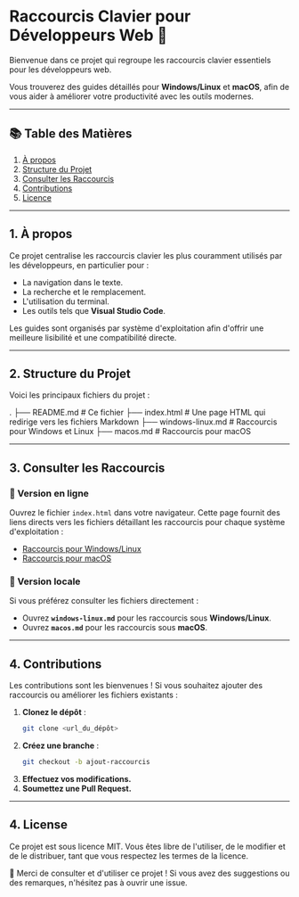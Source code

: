 # Raccourcis Clavier pour Développeurs Web 🚀

Bienvenue dans ce projet qui regroupe les raccourcis clavier essentiels pour les développeurs web.

Vous trouverez des guides détaillés pour **Windows/Linux** et **macOS**, afin de vous aider à améliorer votre productivité avec les outils modernes.

---

## 📚 Table des Matières

1. [À propos](#1-à-propos)
2. [Structure du Projet](#2-structure-du-projet)
3. [Consulter les Raccourcis](#3-consulter-les-raccourcis)
4. [Contributions](#4-contributions)
5. [Licence](#5-licence)

---

## 1. À propos

Ce projet centralise les raccourcis clavier les plus couramment utilisés par les développeurs, en particulier pour :
- La navigation dans le texte.
- La recherche et le remplacement.
- L'utilisation du terminal.
- Les outils tels que **Visual Studio Code**.

Les guides sont organisés par système d'exploitation afin d'offrir une meilleure lisibilité et une compatibilité directe.

---

## 2. Structure du Projet

Voici les principaux fichiers du projet :

. ├── README.md # Ce fichier
├── index.html # Une page HTML qui redirige vers les fichiers Markdown
├── windows-linux.md # Raccourcis pour Windows et Linux
├── macos.md # Raccourcis pour macOS

---

## 3. Consulter les Raccourcis

### 📂 Version en ligne

Ouvrez le fichier `index.html` dans votre navigateur. Cette page fournit des liens directs vers les fichiers détaillant les raccourcis pour chaque système d'exploitation :
- [Raccourcis pour Windows/Linux](windows-linux.md)
- [Raccourcis pour macOS](macos.md)

### 📘 Version locale

Si vous préférez consulter les fichiers directement :
- Ouvrez **`windows-linux.md`** pour les raccourcis sous **Windows/Linux**.
- Ouvrez **`macos.md`** pour les raccourcis sous **macOS**.

---

## 4. Contributions

Les contributions sont les bienvenues ! Si vous souhaitez ajouter des raccourcis ou améliorer les fichiers existants :
1. **Clonez le dépôt** :
   ```bash
   git clone <url_du_dépôt>
2. **Créez une branche** :
    ```bash
    git checkout -b ajout-raccourcis
3. **Effectuez vos modifications.**
4. **Soumettez une Pull Request.**


---

## 4. License

Ce projet est sous licence MIT. Vous êtes libre de l'utiliser, de le modifier et de le distribuer, tant que vous respectez les termes de la licence.

🎉 Merci de consulter et d'utiliser ce projet ! Si vous avez des suggestions ou des remarques, n'hésitez pas à ouvrir une issue.


